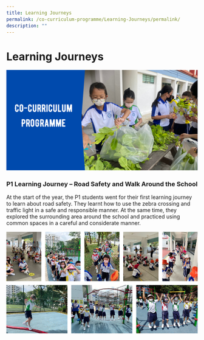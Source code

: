 ```yaml
---
title: Learning Journeys
permalink: /co-curriculum-programme/Learning-Journeys/permalink/
description: ""
---
```

Learning Journeys
=================
![](/images/UPS-Website-Banners-3.png)

### **P1 Learning Journey – Road Safety and Walk Around the School**

At the start of the year, the P1 students went for their first learning journey to learn about road safety. They learnt how to use the zebra crossing and traffic light in a safe and responsible manner. At the same time, they explored the surrounding area around the school and practiced using common spaces in a careful and considerate manner.

![](/images/LJ.png)